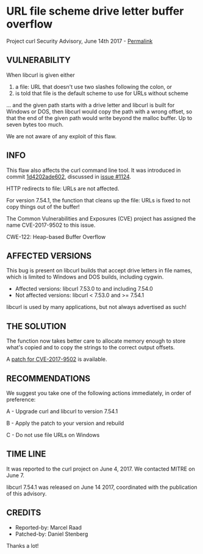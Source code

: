 URL file scheme drive letter buffer overflow
============================================

Project curl Security Advisory, June 14th 2017 -
[Permalink](https://curl.se/docs/CVE-2017-9502.html)

VULNERABILITY
-------------

When libcurl is given either

 1. a file: URL that doesn't use two slashes following the colon, or
 2. is told that file is the default scheme to use for URLs without scheme

... and the given path starts with a drive letter and libcurl is built for
Windows or DOS, then libcurl would copy the path with a wrong offset, so that
the end of the given path would write beyond the malloc buffer. Up to seven
bytes too much.

We are not aware of any exploit of this flaw.

INFO
----

This flaw also affects the curl command line tool. It was introduced in commit
[1d4202ade602](https://github.com/curl/curl/commit/1d4202ade602), discussed in
[issue #1124](https://github.com/curl/curl/pull/1124).

HTTP redirects to file: URLs are not affected.

For version 7.54.1, the function that cleans up the file: URLs is fixed to not
copy things out of the buffer!

The Common Vulnerabilities and Exposures (CVE) project has assigned the name
CVE-2017-9502 to this issue.

CWE-122: Heap-based Buffer Overflow

AFFECTED VERSIONS
-----------------

This bug is present on libcurl builds that accept drive letters in file names,
which is limited to Windows and DOS builds, including cygwin.

- Affected versions: libcurl 7.53.0 to and including 7.54.0
- Not affected versions: libcurl < 7.53.0 and >= 7.54.1

libcurl is used by many applications, but not always advertised as such!

THE SOLUTION
------------

The function now takes better care to allocate memory enough to store what's
copied and to copy the strings to the correct output offsets.

A [patch for CVE-2017-9502](https://curl.se/CVE-2017-9502.patch) is
available.

RECOMMENDATIONS
---------------

We suggest you take one of the following actions immediately, in order of
preference:

 A - Upgrade curl and libcurl to version 7.54.1

 B - Apply the patch to your version and rebuild

 C - Do not use file URLs on Windows

TIME LINE
---------

It was reported to the curl project on June 4, 2017.  We contacted MITRE on
June 7.

libcurl 7.54.1 was released on June 14 2017, coordinated with the publication
of this advisory.

CREDITS
-------

- Reported-by: Marcel Raad
- Patched-by: Daniel Stenberg

Thanks a lot!
